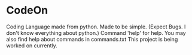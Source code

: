 # CodeOn
Coding Language made from python. Made to be simple. (Expect Bugs. I don't know everything about python.)
Command 'help' for help.
You may also find help about commands in commands.txt
This project is being worked on currently.
